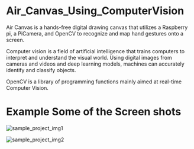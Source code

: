 # Air_Canvas_Using_ComputerVision

Air Canvas is a hands-free digital drawing canvas that utilizes a Raspberry pi, a PiCamera, and OpenCV to recognize and map hand gestures onto a screen.

Computer vision is a field of artificial intelligence that trains computers to interpret and understand the visual world.
Using digital images from cameras and videos and deep learning models, machines can accurately identify and classify objects.

OpenCV is a library of programming functions mainly aimed at real-time Computer Vision.

# Example Some of the Screen shots
![sample_project_img1](https://user-images.githubusercontent.com/85254301/211049624-1493c246-8e5d-4571-8f08-535c3fe77452.png)

![sample_project_img2](https://user-images.githubusercontent.com/85254301/211049655-34179c28-4455-4f4c-86c0-99b6b909b5f4.png)

